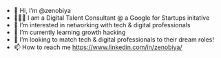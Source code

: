 - 👋 Hi, I’m @zenobiya
- 👩🏻‍💻 I am a Digital Talent Consultant @ a Google for Startups initative
- 👀 I’m interested in networking with tech & digital professionals
- 🌱 I’m currently learning growth hacking
- 💞️ I’m looking to match tech & digital professionals to their dream roles!
- 📫 How to reach me https://www.linkedin.com/in/zenobiya/

<!---
zenobiya/zenobiya is a ✨ special ✨ repository because its `README.md` (this file) appears on your GitHub profile.
You can click the Preview link to take a look at your changes.
--->
